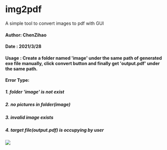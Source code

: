 # img2pdf
A simple tool to convert images to pdf with GUI
#### Author: ChenZihao
#### Date  : 2021/3/28
#### Usage : Create a folder named 'image' under the same path of generated exe file manually, click convert button and finally get 'output.pdf' under the same path.
#### Error Type:
##### 1. folder 'image' is not exist
##### 2. no pictures in folder(image)
##### 3. invalid image exists
##### 4. target file(output.pdf) is occupying by user
![]("https://raw.githubusercontent.com/czhiemma/img2pdf/main/GUI.jpg")
